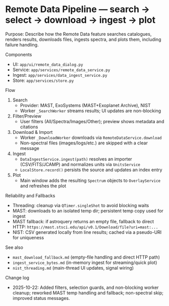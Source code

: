 # Remote Data Pipeline — search → select → download → ingest → plot

Purpose: Describe how the Remote Data feature searches catalogues, renders results, downloads files, ingests spectra, and plots them, including failure handling.

Components
- UI: `app/ui/remote_data_dialog.py`
- Service: `app/services/remote_data_service.py`
- Ingest: `app/services/data_ingest_service.py`
- Store: `app/services/store.py`

Flow
1) Search
   - Provider: MAST, ExoSystems (MAST+Exoplanet Archive), NIST
   - Worker `_SearchWorker` streams results; UI updates are non-blocking
2) Filter/Preview
   - User filters (All/Spectra/Images/Other); preview shows metadata and citations
3) Download & Import
   - Worker `_DownloadWorker` downloads via `RemoteDataService.download`
   - Non-spectral files (images/logs/etc.) are skipped with a clear message
4) Ingest
   - `DataIngestService.ingest(path)` resolves an importer (CSV/FITS/JCAMP) and normalizes units via `UnitsService`
   - `LocalStore.record()` persists the source and updates an index entry
5) Plot
   - Main window adds the resulting `Spectrum` objects to `OverlayService` and refreshes the plot

Reliability and Fallbacks
- Threading: cleanup via `QTimer.singleShot` to avoid blocking waits
- MAST: downloads to an isolated temp dir; persistent temp copy used for ingest
- MAST fallback: if astroquery returns an empty file, fallback to direct HTTP: `https://mast.stsci.edu/api/v0.1/Download/file?uri=mast:...`
- NIST: CSV generated locally from line results; cached via a pseudo-URI for uniqueness

See also
- `mast_download_fallback.md` (empty-file handling and direct HTTP path)
- `ingest_service_bytes.md` (in-memory ingest for streaming/quick plot)
- `nist_threading.md` (main-thread UI updates, signal wiring)

Change log
- 2025-10-22: Added filters, selection guards, and non-blocking worker cleanup; reworked MAST temp handling and fallback; non-spectral skip; improved status messages.
